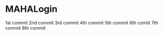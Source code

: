 # MAHALogin
1st  commit
2nd commit
3rd commit 
4th commit
5th commit
6th comiit
7th commit
8th commit

